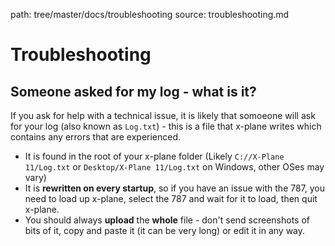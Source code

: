 path: tree/master/docs/troubleshooting
source: troubleshooting.md

# Troubleshooting
## Someone asked for my log - what is it?
If you ask for help with a technical issue, it is likely that somoeone will ask for your log (also known as ``Log.txt``) - this is a file that x-plane writes which contains any errors that are experienced.
 * It is found in the root of your x-plane folder (Likely ``C://X-Plane 11/Log.txt`` or ``Desktop/X-Plane 11/Log.txt`` on Windows, other OSes may vary)
 * It is **rewritten on every startup**, so if you have an issue with the 787, you need to load up x-plane, select the 787 and wait for it to load, then quit x-plane.
 * You should always **upload** the **whole** file - don't send screenshots of bits of it, copy and paste it (it can be very long) or edit it in any way. 
